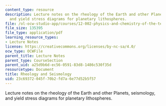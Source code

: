 ```yaml
---
content_type: resource
description: Lecture notes on the rheology of the Earth and other Planets, seismology,
  and yield stress diagrams for planetary lithospheres.
file: /ol-ocw-studio-app/courses/12-002-physics-and-chemistry-of-the-terrestrial-planets-fall-2008/23c69372045f70b2fd7a6e77d52b5f57_MIT12_002f08_Lec09.pdf
file_size: 135395
file_type: application/pdf
learning_resource_types:
- Lecture Notes
license: https://creativecommons.org/licenses/by-nc-sa/4.0/
ocw_type: OCWFile
parent_title: Lecture Notes
parent_type: CourseSection
parent_uid: a25d9b6d-ec56-0591-83d8-1486c530f35d
resourcetype: Document
title: Rheology and Seismology
uid: 23c69372-045f-70b2-fd7a-6e77d52b5f57
---
```

Lecture notes on the rheology of the Earth and other Planets, seismology, and yield stress diagrams for planetary lithospheres.